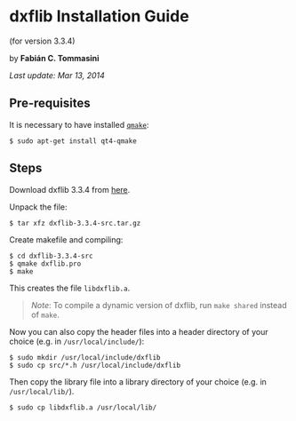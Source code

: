 dxflib Installation Guide
=========================
(for version 3.3.4)


by **Fabián C. Tommasini** 

*Last update: Mar 13, 2014*


Pre-requisites
--------------

It is necessary to have installed [`qmake`](http://qt-project.org/doc/qt-4.8/qmake-manual.html):

	$ sudo apt-get install qt4-qmake 


Steps
-----

Download dxflib 3.3.4 from [here](http://www.qcad.org/en/dxflib-downloads).

Unpack the file:

	$ tar xfz dxflib-3.3.4-src.tar.gz

Create makefile and compiling:

	$ cd dxflib-3.3.4-src
	$ qmake dxflib.pro
	$ make

This creates the file `libdxflib.a`.

> *Note*: To compile a dynamic version of dxflib, run `make shared` instead of `make`.

Now you can also copy the header files into a header directory of your choice (e.g. in `/usr/local/include/`):

	$ sudo mkdir /usr/local/include/dxflib
	$ sudo cp src/*.h /usr/local/include/dxflib

Then copy the library file into a library directory of your choice (e.g. in `/usr/local/lib/`).

	$ sudo cp libdxflib.a /usr/local/lib/

